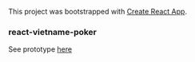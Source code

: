 This project was bootstrapped with [Create React App](https://github.com/facebook/create-react-app).


### react-vietname-poker
See prototype [here](http://Andrewnt219.github.io/Vietnamese-Poker)

